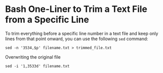 # Bash One-Liner to Trim a Text File from a Specific Line

To trim everything before a specific line number in a text file and keep only lines from that point onward, you can use the following `sed` command:


```sed -n '3534,$p' filename.txt > trimmed_file.txt```

Overwriting the original file

```sed -i '1,3533d' filename.txt```
